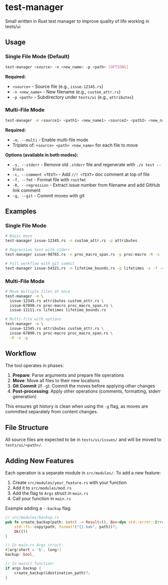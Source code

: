 # test-manager
Small written in Rust test manager to improve quality of life working in tests/ui

## Usage

### Single File Mode (Default)
```bash
test-manager <source> -n <new_name> -p <path> [OPTIONS]
```

**Required:**
- `<source>` - Source file (e.g., `issue-12345.rs`)
- `-n <new_name>` - New filename (e.g., `custom_attr.rs`)
- `-p <path>` - Subdirectory under `tests/ui` (e.g., `attributes`)

### Multi-File Mode
```bash
test-manager -m <source1> <path1> <new_name1> <source2> <path2> <new_name2> ... [OPTIONS]
```

**Required:**
- `-m, --multi` - Enable multi-file mode
- Triplets of: `<source> <path> <new_name>` for each file to move

**Options (available in both modes):**
- `-s, --stderr` - Remove old `.stderr` file and regenerate with `./x test --bless`
- `-c, --comment <TEXT>` - Add `//! <TEXT>` doc comment at top of file
- `-f, --fmt` - Format file with `rustfmt`
- `-R, --regression` - Extract issue number from filename and add GitHub link comment
- `-g, --git` - Commit moves with git

## Examples

### Single File Mode
```bash
# Basic move
test-manager issue-12345.rs -n custom_attr.rs -p attributes

# Regression test with stderr
test-manager issue-98765.rs -n proc_macro_span.rs -p proc-macro -R -s

# Full workflow with git commit
test-manager issue-54321.rs -n lifetime_bounds.rs -p lifetimes -s -f -c "Test description" -g
```

### Multi-File Mode
```bash
# Move multiple files at once
test-manager -m \
  issue-12345.rs attributes custom_attr.rs \
  issue-67890.rs proc-macro proc_macro_span.rs \
  issue-11111.rs lifetimes lifetime_bounds.rs

# Multi-file with options
test-manager -m \
  issue-12345.rs attributes custom_attr.rs \
  issue-67890.rs proc-macro proc_macro_span.rs \
  -R -s -g
```

## Workflow

The tool operates in phases:

1. **Prepare**: Parse arguments and prepare file operations
2. **Move**: Move all files to their new locations
3. **Git Commit** (if `-g`): Commit the moves before applying other changes
4. **Post-processing**: Apply other operations (comments, formatting, stderr generation)

This ensures git history is clean when using the `-g` flag, as moves are committed separately from content changes.

## File Structure

All source files are expected to be in `tests/ui/issues/` and will be moved to `tests/ui/<path>/`.

## Adding New Features

Each operation is a separate module in `src/modules/`. To add a new feature:

1. Create `src/modules/your_feature.rs` with your function
2. Add it to `src/modules/mod.rs`
3. Add the flag to `Args` struct in `main.rs`
4. Call your function in `main.rs`

Example adding a `--backup` flag:
```rust
// src/modules/backup.rs
pub fn create_backup(path: &str) -> Result<(), Box<dyn std::error::Error>> {
    std::fs::copy(path, format!("{}.bak", path))?;
    Ok(())
}

// In main.rs Args struct:
#[arg(short = 'b', long)]
backup: bool,

// In main() function:
if args.backup {
    create_backup(&destination_path)?;
}
```
